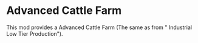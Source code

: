 # Advanced Cattle Farm

This mod provides a Advanced Cattle Farm (The same as from " Industrial Low Tier Production").
